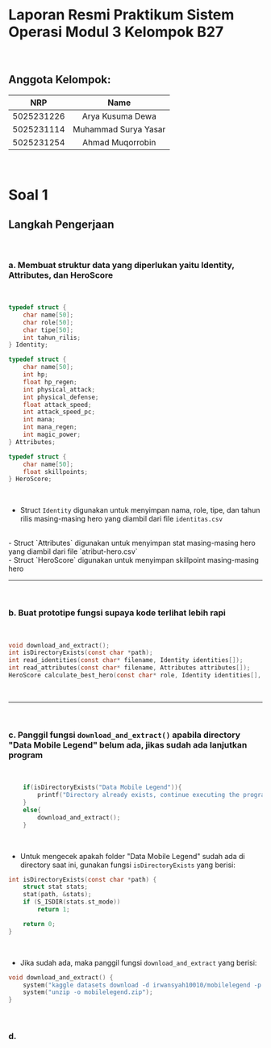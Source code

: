 # Laporan Resmi Praktikum Sistem Operasi Modul 3 Kelompok B27
<br>

## Anggota Kelompok:

|    NRP     |      Name      |
| :--------: | :------------: |
| 5025231226 | Arya Kusuma Dewa |
| 5025231114 | Muhammad Surya Yasar |
| 5025231254 | Ahmad Muqorrobin |

<br>

# Soal 1
## Langkah Pengerjaan

<br>

### a. Membuat struktur data yang diperlukan yaitu Identity, Attributes, dan HeroScore

<br>

```c
typedef struct {
    char name[50];
    char role[50];
    char tipe[50];
    int tahun_rilis;
} Identity;

typedef struct {
    char name[50];
    int hp;
    float hp_regen;
    int physical_attack;
    int physical_defense;
    float attack_speed;
    int attack_speed_pc;
    int mana;
    int mana_regen;
    int magic_power;
} Attributes;

typedef struct {
    char name[50];
    float skillpoints;
} HeroScore;
```
<br>

- Struct `Identity` digunakan untuk menyimpan nama, role, tipe, dan tahun rilis masing-masing hero yang diambil dari file `identitas.csv`
<br>
- Struct `Attributes` digunakan untuk menyimpan stat masing-masing hero yang diambil dari file `atribut-hero.csv`
<br>
- Struct `HeroScore` digunakan untuk menyimpan skillpoint masing-masing hero
<br>

---
<br>

### b. Buat prototipe fungsi supaya kode terlihat lebih rapi

<br>

```c
void download_and_extract();
int isDirectoryExists(const char *path);
int read_identities(const char* filename, Identity identities[]);
int read_attributes(const char* filename, Attributes attributes[]);
HeroScore calculate_best_hero(const char* role, Identity identities[], int id_count, Attributes attributes[], int att_count);
```

<br>

---

<br>

### c. Panggil fungsi `download_and_extract()` apabila directory "Data Mobile Legend" belum ada, jikas sudah ada lanjutkan program

<br>

```c
    if(isDirectoryExists("Data Mobile Legend")){
    	printf("Directory already exists, continue executing the program\n");
    }
    else{
    	download_and_extract();
    }
```
<br>

- Untuk mengecek apakah folder "Data Mobile Legend" sudah ada di directory saat ini, gunakan fungsi `isDirectoryExists` yang berisi:

```c
int isDirectoryExists(const char *path) {
    struct stat stats;
    stat(path, &stats);
    if (S_ISDIR(stats.st_mode))
        return 1;

    return 0;
}
```
<br>

- Jika sudah ada, maka panggil fungsi `download_and_extract` yang berisi:

```c
void download_and_extract() {
    system("kaggle datasets download -d irwansyah10010/mobilelegend -p .");
    system("unzip -o mobilelegend.zip");
}
```
<br>

### d. 
